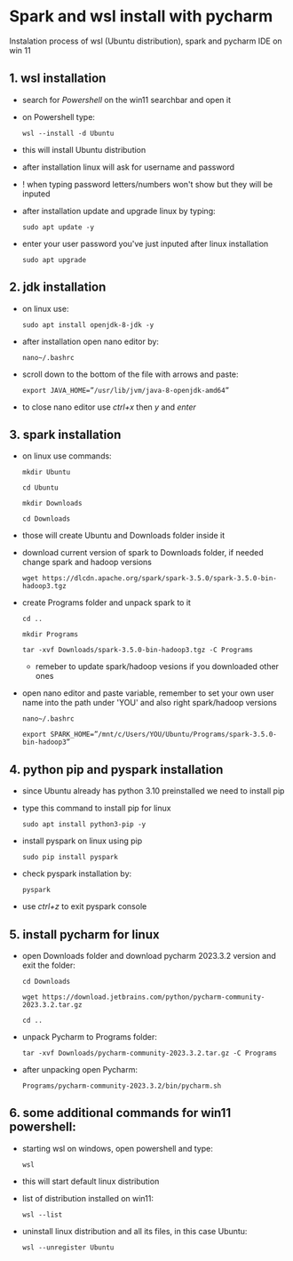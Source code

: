 # Spark and wsl install with pycharm
Instalation process of wsl (Ubuntu distribution), spark and pycharm IDE on win 11

## 1. wsl installation
* search for *Powershell* on the win11 searchbar and open it
* on Powershell type:

  ```
  wsl --install -d Ubuntu
  ```
* this will install Ubuntu distribution
* after installation linux will ask for username and password
* ! when typing password letters/numbers won't show but they will be inputed
* after installation update and upgrade linux by typing:

  ```
  sudo apt update -y
  ```

* enter your user password you've just inputed after linux installation

  ```
  sudo apt upgrade
  ```

## 2. jdk installation
* on linux use:

  ```
  sudo apt install openjdk-8-jdk -y
  ```

* after installation open nano editor by:

  ```
  nano~/.bashrc
  ```
  
* scroll down to the bottom of the file with arrows and paste:
  
  ```
  export JAVA_HOME=”/usr/lib/jvm/java-8-openjdk-amd64”  
  ```
  
* to close nano editor use *ctrl+x* then *y* and *enter*

## 3. spark installation
* on linux use commands:
  
  ```
  mkdir Ubuntu
  ```
  ```
  cd Ubuntu
  ```
  ```
  mkdir Downloads
  ```
  ```
  cd Downloads
  ```
* those will create Ubuntu and Downloads folder inside it
* download current version of spark to Downloads folder, if needed change spark and hadoop versions
  
  ```
  wget https://dlcdn.apache.org/spark/spark-3.5.0/spark-3.5.0-bin-hadoop3.tgz
  ```
  
* create Programs folder and unpack spark to it
  
  ```
  cd ..
  ```
  ```
  mkdir Programs
  ```
  ```
  tar -xvf Downloads/spark-3.5.0-bin-hadoop3.tgz -C Programs
  ```

  * remeber to update spark/hadoop vesions if you downloaded other ones
* open nano editor and paste variable, remember to set your own user name into the path under 'YOU' and also right spark/hadoop versions
  
  ```
  nano~/.bashrc
  ```
  
  ```
  export SPARK_HOME=”/mnt/c/Users/YOU/Ubuntu/Programs/spark-3.5.0-bin-hadoop3”
  ```
## 4. python pip and pyspark installation
* since Ubuntu already has python 3.10 preinstalled we need to install pip
* type this command to install pip for linux
  
  ```
  sudo apt install python3-pip -y
  ```

* install pyspark on linux using pip
  
  ```
  sudo pip install pyspark
  ```

* check pyspark installation by:
  
  ```
  pyspark
  ```

* use *ctrl+z* to exit pyspark console
## 5. install pycharm for linux
* open Downloads folder and download pycharm 2023.3.2 version and exit the folder:
  
  ```
  cd Downloads
  ```
  ```
  wget https://download.jetbrains.com/python/pycharm-community-2023.3.2.tar.gz
  ```
  ```
  cd ..
  ```

* unpack Pycharm to Programs folder:
  
  ```
  tar -xvf Downloads/pycharm-community-2023.3.2.tar.gz -C Programs
  ```

* after unpacking open Pycharm:
  
  ```
  Programs/pycharm-community-2023.3.2/bin/pycharm.sh
  ```

## 6. some additional commands for win11 powershell:
* starting wsl on windows, open powershell and type:
  ```
  wsl
  ```
* this will start default linux distribution
  
* list of distribution installed on win11:
  ```
  wsl --list
  ```
* uninstall linux distribution and all its files, in this case Ubuntu:
  ```
  wsl --unregister Ubuntu
  ```

  

  
